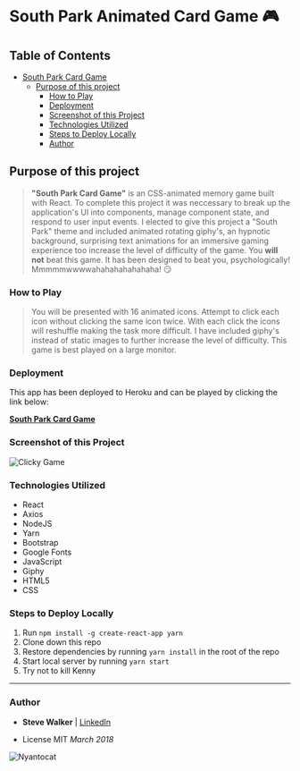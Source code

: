 # South Park Animated Card Game :video_game:

## Table of Contents

- [South Park Card Game](#South-Park-Animated-Card-Game)
    - [Purpose of this project](#purpose-of-this-project)
        - [How to Play](#how-to-play)
        - [Deployment](#deployment)
        - [Screenshot of this Project](#screenshot-of-this-project)
        - [Technologies Utilized](#technologies-utilized)
        - [Steps to Deploy Locally](#steps-to-deploy-locally)
        - [Author](#author)

## Purpose of this project

>**"South Park Card Game"** is an CSS-animated memory game built with React. To complete this project it was neccessary to break up the application's UI into components, manage component state, and respond to user input events. I elected to give this project a "South Park" theme and included animated rotating giphy's, an hypnotic background, surprising text animations for an immersive gaming experience too increase the level of difficulty of the game. You **will not** beat this game. It has been designed to beat you, psychologically! Mmmmmwwwwahahahahahahaha! :smirk:

### How to Play

>You will be presented with 16 animated icons. Attempt to click each icon without clicking the same icon twice. With each click the icons will reshuffle making the task more difficult. I have included giphy's instead of static images to further increase the level of difficulty. This game is best played on a large monitor.

### Deployment

This app has been deployed to Heroku and can be played by clicking the link below:

[**South Park Card Game**](https://south-park-animated-card-game.herokuapp.com/ "South Park Card Game")

### Screenshot of this Project

![Clicky Game](https://raw.github.com/captnwalker/South-Park-Animated-Card-Game/master/screenshot/screenshot1.gif "South Park Card Game")

### Technologies Utilized

* React
* Axios
* NodeJS
* Yarn
* Bootstrap
* Google Fonts
* JavaScript
* Giphy
* HTML5
* CSS

### Steps to Deploy Locally

1. Run `npm install -g create-react-app yarn`
2. Clone down this repo
3. Restore dependencies by running `yarn install` in the root of the repo
4. Start local server by running `yarn start`
5. Try not to kill Kenny

---

### Author

- **Steve Walker**  | [LinkedIn](https://www.linkedin.com/in/stevelwalker/)

- License MIT *March 2018*

![Nyantocat](https://octodex.github.com/images/nyantocat.gif)
